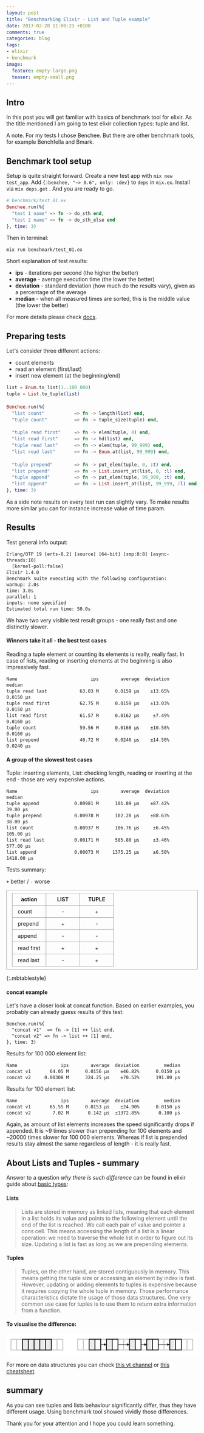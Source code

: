 ```yaml
---
layout: post
title: "Benchmarking Elixir - List and Tuple example"
date: 2017-02-28 11:00:23 +0100
comments: true
categories: blog
tags:
- elixir
- benchmark
image:
  feature: empty-large.png
  teaser: empty-small.png
---
```





## Intro

In this post you will get familiar with basics of benchmark tool for elixir.
As the title mentioned I am going to test elixir collection types: tuple and list.

A note.
For my tests I chose Benchee.
But there are other benchmark tools, for example Benchfella and Bmark.


## Benchmark tool setup

Setup is quite straight forward.
Create a new test app with `mix new test_app`.
Add `{:benchee, "~> 0.6", only: :dev}` to `deps` in `mix.ex`.
Install via `mix deps.get` .
And you are ready to go.

```elixir
# benchmark/test_01.ex
Benchee.run(%{
  "test 1 name" => fn -> do_sth end,
  "test 2 name" => fn -> do_sth_else end
}, time: 3)
```

Then in terminal:

```
mix run benchmark/test_01.ex
```

Short explanation of test results:

* __ips__ - iterations per second (the higher the better)
* __average__ - average execution time (the lower the better)
* __deviation__ - standard deviation (how much do the results vary), given as a percentage of the average
* __median__ - when all measured times are sorted, this is the middle value (the lower the better)

For more details please check [docs][benchee].

## Preparing tests

Let's consider three different actions:

  * count elements
  * read an element (first/last)
  * insert new element (at the beginning/end)

```elixir
list = Enum.to_list(1..100_000)
tuple = List.to_tuple(list)

Benchee.run(%{
  "list count"           => fn -> length(list) end,
  "tuple count"          => fn -> tuple_size(tuple) end,

  "tuple read first"     => fn -> elem(tuple, 0) end,
  "list read first"      => fn -> hd(list) end,
  "tuple read last"      => fn -> elem(tuple, 99_999) end,
  "list read last"       => fn -> Enum.at(list, 99_999) end,

  "tuple prepend"        => fn -> put_elem(tuple, 0, :t) end,
  "list prepend"         => fn -> List.insert_at(list, 0, :l) end,
  "tuple append"         => fn -> put_elem(tuple, 99_999, :t) end,
  "list append"          => fn -> List.insert_at(list, 99_999, :l) end,
}, time: 3)
```

As a side note results on every test run can slightly vary.
To make results more similar you can for instance increase value of time param.


## Results


Test general info output:

```
Erlang/OTP 19 [erts-8.2] [source] [64-bit] [smp:8:8] [async-threads:10]
  [kernel-poll:false]
Elixir 1.4.0
Benchmark suite executing with the following configuration:
warmup: 2.0s
time: 3.0s
parallel: 1
inputs: none specified
Estimated total run time: 50.0s
```

We have two very visible test result groups - one really fast and one distinctly slower.

#### Winners take it all - the best test cases

Reading a tuple element or counting its elements is really, really fast.
In case of lists, reading or inserting elements at the beginning is also impressively fast.

```
Name                           ips        average  deviation         median
tuple read last            63.03 M      0.0159 μs    ±13.65%      0.0150 μs
tuple read first           62.75 M      0.0159 μs    ±13.03%      0.0150 μs
list read first            61.57 M      0.0162 μs     ±7.49%      0.0160 μs
tuple count                59.56 M      0.0168 μs    ±10.58%      0.0160 μs
list prepend               40.72 M      0.0246 μs    ±14.50%      0.0240 μs
```

#### A group of the slowest test cases

Tuple: inserting elements, List: checking length, reading or inserting at the end - those are very expensive actions.

```
Name                           ips        average  deviation         median
tuple append             0.00981 M      101.89 μs    ±87.42%       39.00 μs
tuple prepend            0.00978 M      102.28 μs    ±88.63%       38.00 μs
list count               0.00937 M      106.76 μs     ±6.45%      105.00 μs
list read last           0.00171 M      585.80 μs     ±3.46%      577.00 μs
list append              0.00073 M     1375.25 μs     ±6.50%     1418.00 μs
```

Tests summary:

`+` better / `-` worse

| action | LIST | TUPLE |
|---|:---:|:-----:|
| count | - | + |
| prepend | + | - |
| append | - | - |
| read first | + | + |
| read last | - | + |
{:.mbtablestyle}

<style type="text/css">

  .mbtablestyle {
        border-collapse: collapse;
        width: 100%;
      }
  table, td, th {
        border: 1px solid #999;
        padding: 7px 14px;
        min-width: 60px;
        }
</style>

#### concat example

Let's have a closer look at concat function.
Based on earlier examples, you probably can already guess results of this test:

```
Benchee.run(%{
  "concat v1"  => fn -> [1] ++ list end,
  "concat v2" => fn -> list ++ [1] end,
}, time: 3)
```

Results for 100 000 element list:

```
Name                ips        average  deviation         median
concat v1       64.05 M      0.0156 μs    ±46.82%      0.0150 μs
concat v2     0.00308 M      324.25 μs    ±70.52%      191.00 μs
```
Results for 100 element list:

```
Name                ips        average  deviation         median
concat v1       65.55 M      0.0153 μs    ±24.90%      0.0150 μs
concat v2        7.02 M       0.142 μs  ±1372.85%       0.100 μs
```

Again, as amount of list elements increases the speed significantly drops if appended. It is ~9 times slower than prepending for 100 elements
and ~20000 times slower for 100 000 elements.
Whereas if list is prepended results stay almost the same regardless of length - it is really fast.

## About Lists and Tuples - summary

Answer to a question _why there is such difference_ can be found in elixir guide about [basic types][basic-types]:

#### Lists

> Lists are stored in memory as linked lists, meaning that each element in a list holds its value and points to the following element until the end of the list is reached. We call each pair of value and pointer a cons cell.
> This means accessing the length of a list is a linear operation: we need to traverse the whole list in order to figure out its size. Updating a list is fast as long as we are prepending elements.

#### Tuples

> Tuples, on the other hand, are stored contiguously in memory. This means getting the tuple size or accessing an element by index is fast. However, updating or adding elements to tuples is expensive because it requires copying the whole tuple in memory.
> Those performance characteristics dictate the usage of those data structures. One very common use case for tuples is to use them to return extra information from a function.


#### To visualise the difference:

<img src="/assets/images/data_str.png" title="tuple vs. linked list">

For more on data structures you can check [this yt channel][ds-yt] or [this cheatsheet][ds-cheatsheet].

## summary

As you can see tuples and lists behaviour significantly differ, thus they have different usage.
Using benchmark tool showed vividly those differences.

Thank you for your attention and I hope you could learn something.

[twitter]: https://twitter.com/aneta_bielska
[ds-cheatsheet]: http://bigocheatsheet.com/
[ds-yt]: https://www.youtube.com/watch?v=lC-yYCOnN8Q
[basic-types]: http://elixir-lang.org/getting-started/basic-types.html#lists-or-tuples
[benchee]: https://github.com/PragTob/benchee
